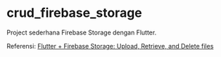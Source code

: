 # crud_firebase_storage

Project sederhana Firebase Storage dengan Flutter.

Referensi: [Flutter + Firebase Storage: Upload, Retrieve, and Delete files](https://www.kindacode.com/article/flutter-firebase-storage/)

